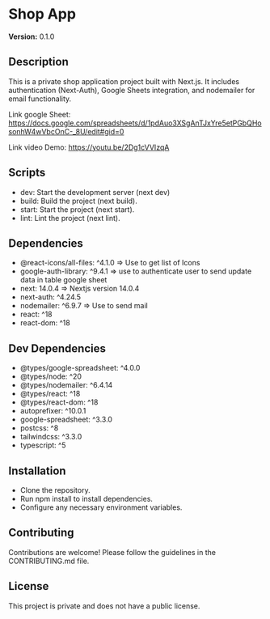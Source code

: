 # Shop App

**Version:** 0.1.0

## Description

This is a private shop application project built with Next.js. It includes authentication (Next-Auth), Google Sheets integration, and nodemailer for email functionality.

Link google Sheet: https://docs.google.com/spreadsheets/d/1pdAuo3XSgAnTJxYre5etPGbQHosonhW4wVbcOnC-_8U/edit#gid=0

Link video Demo: https://youtu.be/2Dg1cVVIzqA

## Scripts
* dev: Start the development server (next dev)
* build: Build the project (next build).
* start: Start the project (next start).
* lint: Lint the project (next lint).

## Dependencies
* @react-icons/all-files: ^4.1.0  => Use to get list of Icons
* google-auth-library: ^9.4.1  => use to authenticate user to send update data in table google sheet
* next: 14.0.4    => Nextjs version 14.0.4
* next-auth: ^4.24.5
* nodemailer: ^6.9.7 => Use to send mail 
* react: ^18
* react-dom: ^18

## Dev Dependencies
* @types/google-spreadsheet: ^4.0.0
* @types/node: ^20
* @types/nodemailer: ^6.4.14
* @types/react: ^18
* @types/react-dom: ^18
* autoprefixer: ^10.0.1
* google-spreadsheet: ^3.3.0
* postcss: ^8
* tailwindcss: ^3.3.0
* typescript: ^5

## Installation
* Clone the repository.
* Run npm install to install dependencies.
* Configure any necessary environment variables.

## Contributing
Contributions are welcome! Please follow the guidelines in the CONTRIBUTING.md file.

## License
This project is private and does not have a public license.
